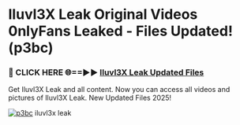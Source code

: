 # Iluvl3X Leak Original Videos 0nlyFans Leaked - Files Updated! (p3bc)

<h3>🔴 CLICK HERE 🌐==►► <a href="https://tinyurl.com/2wckxsce" rel="nofollow">Iluvl3X Leak Updated Files</a></h3>

Get Iluvl3X Leak and all content. Now you can access all videos and pictures of Iluvl3X Leak. New Updated Files 2025!

[![p3bc](https://i.imgur.com/AFduVYN.gif)](https://tinyurl.com/2wckxsce)
iluvl3x leak